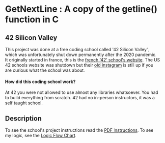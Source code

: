 # GetNextLine : A copy of the getline() function in C

## 42 Silicon Valley
This project was done at a free coding school called '42 Silicon Valley', which was unfortunately shut down permanently after the 2020 pandemic. It originally started in france, this is the [french '42' school's website](https://42.fr/en/homepage/). The US 42 schools website was shutdown but their [old instagram](https://www.instagram.com/42siliconvalley/?hl=en) is still up if you are curious what the school was about.

#### How did this coding school work?
At 42 you were not allowed to use almost any libraries whatsoever. You had to build everything from scratch. 42 had no in-person instructors, it was a self taught school.

## Description 

To see the school's project instructions read the [PDF Instructions](https://github.com/wesleyZero/Get_Next_Line_42SiliconValley/blob/main/README_RESOURCES/get_next_line.pdf). To see my logic, see the [Logic Flow Chart](https://github.com/wesleyZero/Get_Next_Line_42SiliconValley/blob/main/README_RESOURCES/Get_next_line_FLOWCHART.pdf).

 

